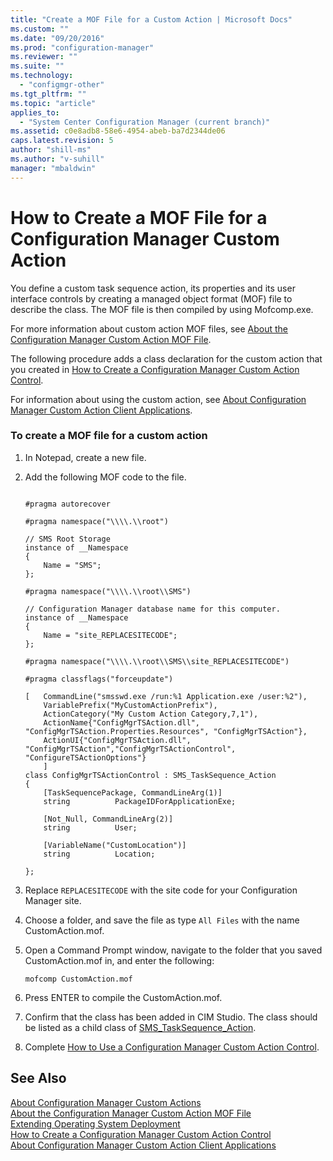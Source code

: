 ```yaml
---
title: "Create a MOF File for a Custom Action | Microsoft Docs"
ms.custom: ""
ms.date: "09/20/2016"
ms.prod: "configuration-manager"
ms.reviewer: ""
ms.suite: ""
ms.technology:
  - "configmgr-other"
ms.tgt_pltfrm: ""
ms.topic: "article"
applies_to:
  - "System Center Configuration Manager (current branch)"
ms.assetid: c0e8adb8-58e6-4954-abeb-ba7d2344de06
caps.latest.revision: 5
author: "shill-ms"
ms.author: "v-suhill"
manager: "mbaldwin"
---
```

# How to Create a MOF File for a Configuration Manager Custom Action
You define a custom task sequence action, its properties and its user interface controls by creating a managed object format (MOF) file to describe the class. The MOF file is then compiled by using Mofcomp.exe.  

 For more information about custom action MOF files, see [About the Configuration Manager Custom Action MOF File](../../develop/osd/about-configuration-manager-custom-action-mof-files.md).  

 The following procedure adds a class declaration for the custom action that you created in [How to Create a Configuration Manager Custom Action Control](../../develop/osd/how-to-create-a-configuration-manager-custom-action-control.md).  

 For information about using the custom action, see [About Configuration Manager Custom Action Client Applications](../../develop/osd/about-configuration-manager-custom-action-client-applications.md).  

### To create a MOF file for a custom action  

1.  In Notepad, create a new file.  

2.  Add the following MOF code to the file.  

    ```  

    #pragma autorecover  

    #pragma namespace("\\\\.\\root")  

    // SMS Root Storage  
    instance of __Namespace  
    {  
        Name = "SMS";  
    };  

    #pragma namespace("\\\\.\\root\\SMS")  

    // Configuration Manager database name for this computer.  
    instance of __Namespace  
    {  
        Name = "site_REPLACESITECODE";  
    };  

    #pragma namespace("\\\\.\\root\\SMS\\site_REPLACESITECODE")  

    #pragma classflags("forceupdate")  

    [   CommandLine("smsswd.exe /run:%1 Application.exe /user:%2"),  
        VariablePrefix("MyCustomActionPrefix"),  
        ActionCategory("My Custom Action Category,7,1"),  
        ActionName{"ConfigMgrTSAction.dll", "ConfigMgrTSAction.Properties.Resources", "ConfigMgrTSAction"},  
        ActionUI{"ConfigMgrTSAction.dll", "ConfigMgrTSAction","ConfigMgrTSActionControl",   
    "ConfigureTSActionOptions"}  
        ]  
    class ConfigMgrTSActionControl : SMS_TaskSequence_Action  
    {  
        [TaskSequencePackage, CommandLineArg(1)]  
        string          PackageIDForApplicationExe;  

        [Not_Null, CommandLineArg(2)]  
        string          User;  

        [VariableName("CustomLocation")]  
        string          Location;  

    };  
    ```  

3.  Replace `REPLACESITECODE` with the site code for your Configuration Manager site.  

4.  Choose a folder, and save the file as type `All Files` with the name CustomAction.mof.  

5.  Open a Command Prompt window, navigate to the folder that you saved CustomAction.mof in, and enter the following:  

    ```  
    mofcomp CustomAction.mof  
    ```  

6.  Press ENTER to compile the CustomAction.mof.  

7.  Confirm that the class has been added in CIM Studio. The class should be listed as a child class of [SMS_TaskSequence_Action](../../develop/reference/osd/sms_tasksequence_action-server-wmi-class.md).  

8.  Complete [How to Use a Configuration Manager Custom Action Control](../../develop/osd/how-to-use-a-configuration-manager-custom-action-control.md).  

## See Also  
 [About Configuration Manager Custom Actions](../../develop/osd/about-configuration-manager-custom-actions.md)   
 [About the Configuration Manager Custom Action MOF File](../../develop/osd/about-configuration-manager-custom-action-mof-files.md)   
 [Extending Operating System Deployment](../../develop/osd/extending-operating-system-deployment.md)   
 [How to Create a Configuration Manager Custom Action Control](../../develop/osd/how-to-create-a-configuration-manager-custom-action-control.md)   
 [About Configuration Manager Custom Action Client Applications](../../develop/osd/about-configuration-manager-custom-action-client-applications.md)
